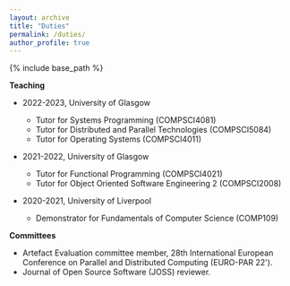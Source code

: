 ```yaml
---
layout: archive
title: "Duties"
permalink: /duties/
author_profile: true
---
```


{% include base_path %}

<!-- Teaching -->
<!-- ====== -->
**Teaching**
* 2022-2023, University of Glasgow
  * Tutor for Systems Programming (COMPSCI4081)
  * Tutor for Distributed and Parallel Technologies (COMPSCI5084)
  * Tutor for Operating Systems (COMPSCI4011)

* 2021-2022, University of Glasgow
  * Tutor for Functional Programming (COMPSCI4021)
  * Tutor for Object Oriented Software Engineering 2 (COMPSCI2008)

* 2020-2021, University of Liverpool
  * Demonstrator for Fundamentals of Computer Science (COMP109)


**Committees**
* Artefact Evaluation committee member, 28th International European Conference on Parallel and Distributed Computing (EURO-PAR 22').
* Journal of Open Source Software (JOSS) reviewer.
